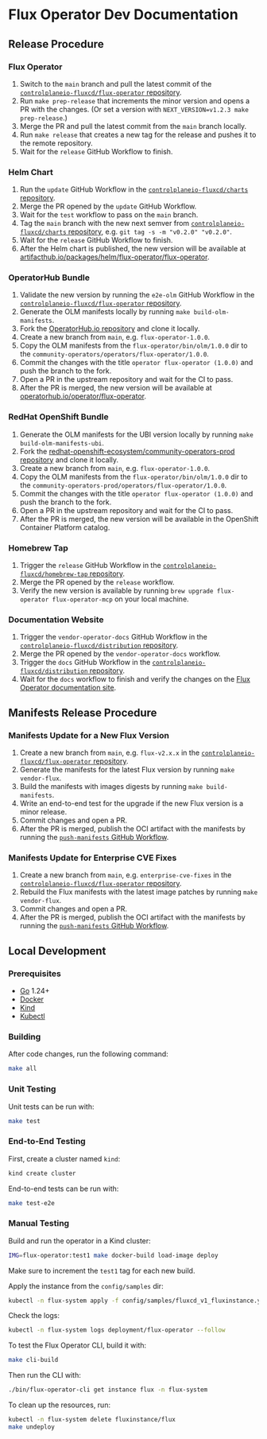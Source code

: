 # Flux Operator Dev Documentation

## Release Procedure

### Flux Operator

1. Switch to the `main` branch and pull the latest commit of the [`controlplaneio-fluxcd/flux-operator` repository](https://github.com/controlplaneio-fluxcd/flux-operator).
2. Run `make prep-release` that increments the minor version and opens a PR with the changes. (Or set a version with `NEXT_VERSION=v1.2.3 make prep-release`.)
3. Merge the PR and pull the latest commit from the `main` branch locally.
4. Run `make release` that creates a new tag for the release and pushes it to the remote repository.
5. Wait for the `release` GitHub Workflow to finish.

### Helm Chart

1. Run the `update` GitHub Workflow in the [`controlplaneio-fluxcd/charts` repository](https://github.com/controlplaneio-fluxcd/charts/actions/workflows/update.yaml).
2. Merge the PR opened by the `update` GitHub Workflow.
3. Wait for the `test` workflow to pass on the `main` branch.
4. Tag the `main` branch with the new next semver from [`controlplaneio-fluxcd/charts` repository](https://github.com/controlplaneio-fluxcd/charts/tags), e.g. `git tag -s -m "v0.2.0" "v0.2.0"`.
5. Wait for the `release` GitHub Workflow to finish.
6. After the Helm chart is published, the new version will be available at [artifacthub.io/packages/helm/flux-operator/flux-operator](https://artifacthub.io/packages/helm/flux-operator/flux-operator).

### OperatorHub Bundle

1. Validate the new version by running the `e2e-olm` GitHub Workflow in the [`controlplaneio-fluxcd/flux-operator` repository](https://github.com/controlplaneio-fluxcd/flux-operator/actions/workflows/e2e-olm.yml).
2. Generate the OLM manifests locally by running `make build-olm-manifests`.
3. Fork the [OperatorHub.io repository](https://github.com/k8s-operatorhub/community-operators) and clone it locally.
4. Create a new branch from `main`, e.g. `flux-operator-1.0.0`.
5. Copy the OLM manifests from the `flux-operator/bin/olm/1.0.0` dir to the `community-operators/operators/flux-operator/1.0.0`.
6. Commit the changes with the title `operator flux-operator (1.0.0)` and push the branch to the fork.
7. Open a PR in the upstream repository and wait for the CI to pass.
8. After the PR is merged, the new version will be available at [operatorhub.io/operator/flux-operator](https://operatorhub.io/operator/flux-operator).

### RedHat OpenShift Bundle

1. Generate the OLM manifests for the UBI version locally by running `make build-olm-manifests-ubi`.
2. Fork the [redhat-openshift-ecosystem/community-operators-prod repository](https://github.com/redhat-openshift-ecosystem/community-operators-prod) and clone it locally.
3. Create a new branch from `main`, e.g. `flux-operator-1.0.0`.
4. Copy the OLM manifests from the `flux-operator/bin/olm/1.0.0` dir to the `community-operators-prod/operators/flux-operator/1.0.0`.
5. Commit the changes with the title `operator flux-operator (1.0.0)` and push the branch to the fork.
6. Open a PR in the upstream repository and wait for the CI to pass.
7. After the PR is merged, the new version will be available in the OpenShift Container Platform catalog.

### Homebrew Tap

1. Trigger the `release` GitHub Workflow in the [`controlplaneio-fluxcd/homebrew-tap` repository](https://github.com/controlplaneio-fluxcd/homebrew-tap/blob/main/.github/workflows/release.yml).
2. Merge the PR opened by the `release` workflow.
3. Verify the new version is available by running `brew upgrade flux-operator flux-operator-mcp` on your local machine.

### Documentation Website

1. Trigger the `vendor-operator-docs` GitHub Workflow in the [`controlplaneio-fluxcd/distribution` repository](https://github.com/controlplaneio-fluxcd/distribution/blob/main/.github/workflows/vendor-operator-docs.yaml).
2. Merge the PR opened by the `vendor-operator-docs` workflow.
3. Trigger the `docs` GitHub Workflow in the [`controlplaneio-fluxcd/distribution` repository](https://github.com/controlplaneio-fluxcd/distribution/blob/main/.github/workflows/docs.yaml).
4. Wait for the `docs` workflow to finish and verify the changes on the [Flux Operator documentation site](https://fluxcd.control-plane.io/operator/).

## Manifests Release Procedure

### Manifests Update for a New Flux Version

1. Create a new branch from `main`, e.g. `flux-v2.x.x` in the [`controlplaneio-fluxcd/flux-operator` repository](https://github.com/controlplaneio-fluxcd/flux-operator).
2. Generate the manifests for the latest Flux version by running `make vendor-flux`.
3. Build the manifests with images digests by running `make build-manifests`.
4. Write an end-to-end test for the upgrade if the new Flux version is a minor release.
5. Commit changes and open a PR.
6. After the PR is merged, publish the OCI artifact with the manifests by running the [`push-manifests` GitHub Workflow](https://github.com/controlplaneio-fluxcd/flux-operator/actions/workflows/push-manifests.yml).

### Manifests Update for Enterprise CVE Fixes

1. Create a new branch from `main`, e.g. `enterprise-cve-fixes` in the [`controlplaneio-fluxcd/flux-operator` repository](https://github.com/controlplaneio-fluxcd/flux-operator).
2. Rebuild the Flux manifests with the latest image patches by running `make vendor-flux`.
3. Commit changes and open a PR.
4. After the PR is merged, publish the OCI artifact with the manifests by running the [`push-manifests` GitHub Workflow](https://github.com/controlplaneio-fluxcd/flux-operator/actions/workflows/push-manifests.yml).

## Local Development

### Prerequisites

- [Go](https://golang.org/doc/install) 1.24+
- [Docker](https://docs.docker.com/get-docker/)
- [Kind](https://kind.sigs.k8s.io/docs/user/quick-start/)
- [Kubectl](https://kubernetes.io/docs/tasks/tools/install-kubectl/)

### Building

After code changes, run the following command:

```sh
make all
```

### Unit Testing

Unit tests can be run with:

```sh
make test
```

### End-to-End Testing

First, create a cluster named `kind`:

```sh
kind create cluster
```

End-to-end tests can be run with:

```sh
make test-e2e
```

### Manual Testing

Build and run the operator in a Kind cluster:

```sh
IMG=flux-operator:test1 make docker-build load-image deploy
```

Make sure to increment the `test1` tag for each new build.

Apply the instance from the `config/samples` dir:

```sh
kubectl -n flux-system apply -f config/samples/fluxcd_v1_fluxinstance.yaml
```

Check the logs:

```sh
kubectl -n flux-system logs deployment/flux-operator --follow
```

To test the Flux Operator CLI, build it with:

```sh
make cli-build
```

Then run the CLI with:

```sh
./bin/flux-operator-cli get instance flux -n flux-system
```

To clean up the resources, run:

```sh
kubectl -n flux-system delete fluxinstance/flux
make undeploy
```
